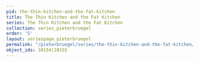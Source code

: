 ```yaml
---
pid: the-thin-kitchen-and-the-fat-kitchen
title: The Thin Kitchen and the Fat Kitchen
series: The Thin Kitchen and the Fat Kitchen
collection: series_pieterbruegel
order: '5'
layout: seriespage_pieterbruegel
permalink: "/pieterbruegel/series/the-thin-kitchen-and-the-fat-kitchen/"
object_ids: 10154|10155
---
```

